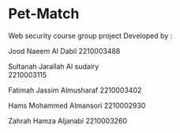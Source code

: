 # Pet-Match

Web security course group project
Developed by :

Jood Naeem Al Dabil 
2210003488 

Sultanah Jarallah Al sudairy            
2210003115 

Fatimah Jassim Almusharaf 
 2210003402 

Hams Mohammed Almansori 
2210002930 

Zahrah Hamza Aljanabi 
2210003260 

